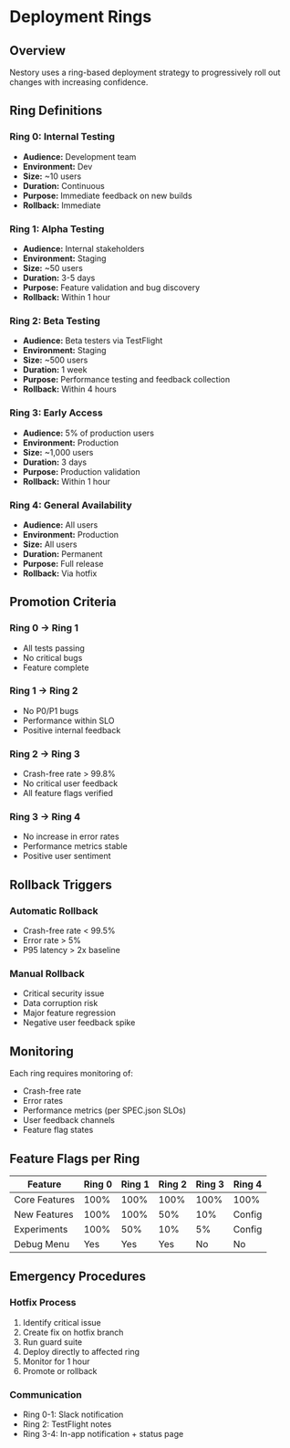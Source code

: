 # Deployment Rings

## Overview

Nestory uses a ring-based deployment strategy to progressively roll out changes with increasing confidence.

## Ring Definitions

### Ring 0: Internal Testing
- **Audience:** Development team
- **Environment:** Dev
- **Size:** ~10 users
- **Duration:** Continuous
- **Purpose:** Immediate feedback on new builds
- **Rollback:** Immediate

### Ring 1: Alpha Testing
- **Audience:** Internal stakeholders
- **Environment:** Staging
- **Size:** ~50 users
- **Duration:** 3-5 days
- **Purpose:** Feature validation and bug discovery
- **Rollback:** Within 1 hour

### Ring 2: Beta Testing
- **Audience:** Beta testers via TestFlight
- **Environment:** Staging
- **Size:** ~500 users
- **Duration:** 1 week
- **Purpose:** Performance testing and feedback collection
- **Rollback:** Within 4 hours

### Ring 3: Early Access
- **Audience:** 5% of production users
- **Environment:** Production
- **Size:** ~1,000 users
- **Duration:** 3 days
- **Purpose:** Production validation
- **Rollback:** Within 1 hour

### Ring 4: General Availability
- **Audience:** All users
- **Environment:** Production
- **Size:** All users
- **Duration:** Permanent
- **Purpose:** Full release
- **Rollback:** Via hotfix

## Promotion Criteria

### Ring 0 → Ring 1
- All tests passing
- No critical bugs
- Feature complete

### Ring 1 → Ring 2
- No P0/P1 bugs
- Performance within SLO
- Positive internal feedback

### Ring 2 → Ring 3
- Crash-free rate > 99.8%
- No critical user feedback
- All feature flags verified

### Ring 3 → Ring 4
- No increase in error rates
- Performance metrics stable
- Positive user sentiment

## Rollback Triggers

### Automatic Rollback
- Crash-free rate < 99.5%
- Error rate > 5%
- P95 latency > 2x baseline

### Manual Rollback
- Critical security issue
- Data corruption risk
- Major feature regression
- Negative user feedback spike

## Monitoring

Each ring requires monitoring of:
- Crash-free rate
- Error rates
- Performance metrics (per SPEC.json SLOs)
- User feedback channels
- Feature flag states

## Feature Flags per Ring

| Feature | Ring 0 | Ring 1 | Ring 2 | Ring 3 | Ring 4 |
|---------|--------|--------|--------|--------|--------|
| Core Features | 100% | 100% | 100% | 100% | 100% |
| New Features | 100% | 100% | 50% | 10% | Config |
| Experiments | 100% | 50% | 10% | 5% | Config |
| Debug Menu | Yes | Yes | Yes | No | No |

## Emergency Procedures

### Hotfix Process
1. Identify critical issue
2. Create fix on hotfix branch
3. Run guard suite
4. Deploy directly to affected ring
5. Monitor for 1 hour
6. Promote or rollback

### Communication
- Ring 0-1: Slack notification
- Ring 2: TestFlight notes
- Ring 3-4: In-app notification + status page